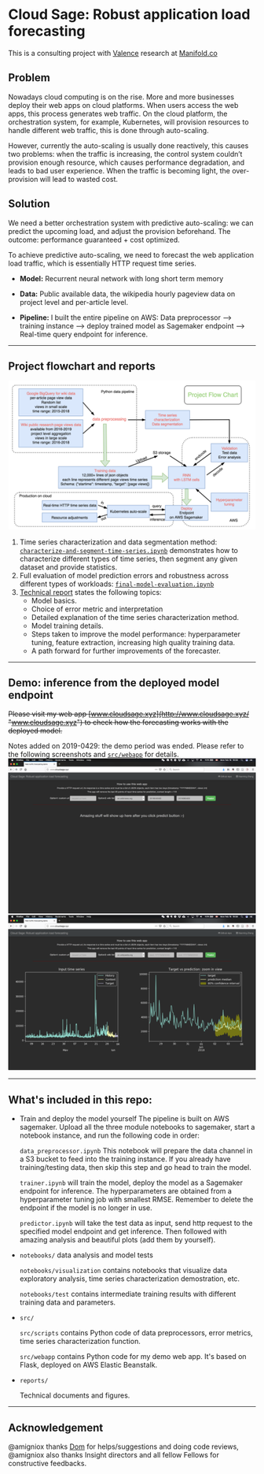 # Cloud Sage: Robust application load forecasting

This is a consulting project with [Valence](https://valence.net/) research at [Manifold.co](https://www.manifold.co/)

## Problem
Nowadays cloud computing is on the rise. More and more businesses deploy their web apps on cloud platforms. When users access the web apps, this process generates web traffic. On the cloud platform, the orchestration system, for example, Kubernetes, will provision resources to handle different web traffic, this is done through auto-scaling. 

However, currently the auto-scaling is usually done reactively, this causes two problems: when the traffic is increasing, the control system couldn’t provision enough resource, which causes performance degradation, and leads to bad user experience. When the traffic is becoming light, the over-provision will lead to wasted cost.

## Solution
We need a better orchestration system with predictive auto-scaling: we can predict the upcoming load, and adjust the provision beforehand. The outcome: performance  guaranteed + cost optimized.

To achieve predictive auto-scaling, we need to forecast the web application load traffic, which is essentially HTTP request time series. 

- **Model:** Recurrent neural network with long short term memory

- **Data:** Public available data, the wikipedia hourly pageview data on project level and per-article level.

- **Pipeline:** I built the entire pipeline on AWS:
Data preprocessor --> training instance --> deploy trained model as Sagemaker endpoint --> Real-time query endpoint for inference.

---
## Project flowchart and reports
![alt text](reports/figures/flow_chart.png "Project flow chart")

1. Time series characterization and data segmentation method: [`characterize-and-segment-time-series.ipynb`](notebooks/visualization/characterize-and-segment-time-series.ipynb) demonstrates how to characterize different types of time series, then segment any given dataset and provide statistics.
2. Full evaluation of model prediction errors and robustness across different types of workloads: [`final-model-evaluation.ipynb`](notebooks/test/final-model-evaluation.ipynb)
3. [Technical report](reports/tech_report.pdf "tech_report.pdf") states the following topics:
	- Model basics. 
	- Choice of error metric and interpretation 
	- Detailed explanation of the time series characterization method.
	- Model training details.
	- Steps taken to improve the model performance: hyperparameter tuning, feature extraction, increasing high quality training data.
	- A path forward for further improvements of the forecaster.

---
## Demo: inference from the deployed model endpoint

~~Please visit my web app [www.cloudsage.xyz](http://www.cloudsage.xyz/ "www.cloudsage.xyz") to check how the forecasting works with the deployed model.~~

Notes added on 2019-0429: the demo period was ended. Please refer to the following screenshots and [`src/webapp`](src/webapp) for details.
![alt text](reports/figures/screenshot_left.png)
![alt text](reports/figures/screenshot_right.png)

---
## What's included in this repo:

- Train and deploy the model yourself
	The pipeline is built on AWS sagemaker. Upload all the three module notebooks to sagemaker, start a notebook instance, and run the following code in order:

	`data_preprocessor.ipynb` This notebook will prepare the data channel in a S3 bucket to feed into the training instance. If you already have training/testing data, then skip this step and go head to train the model.

	`trainer.ipynb` will train the model, deploy the model as a Sagemaker endpoint for inference. The hyperparameters are obtained from a hyperparameter tuning job with smallest RMSE. Remember to delete the endpoint if the model is no longer in use.

	`predictor.ipynb` will take the test data as input, send http request to the specified model endpoint and get inference. Then followed with amazing analysis and beautiful plots (add them by yourself).

- `notebooks/` data analysis and model tests

	`notebooks/visualization` contains notebooks that visualize data exploratory analysis, time series characterization demostration, etc.

	`notebooks/test` contains intermediate training results with different training data and parameters.
- `src/` 

	`src/scripts` contains Python code of data preprocessors, error metrics, time series characterization function.

	`src/webapp` contains Python code for my demo web app. It's based on Flask, deployed on AWS Elastic Beanstalk.
- `reports/`

	Technical documents and figures.

---
## Acknowledgement
@amigniox thanks [Dom](https://github.com/domenicrosati) for helps/suggestions and doing code reviews, @amigniox also thanks Insight directors and all fellow Fellows for constructive feedbacks.
